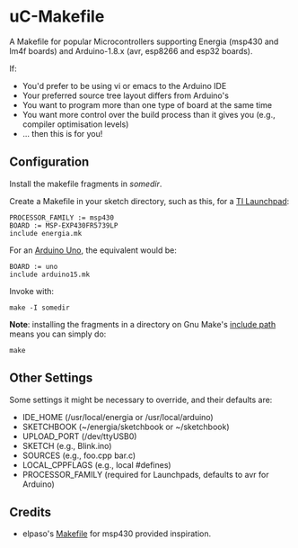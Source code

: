 uC-Makefile
===========

A Makefile for popular Microcontrollers supporting Energia (msp430 and lm4f boards) 
and Arduino-1.8.x (avr, esp8266 and esp32 boards).

If:
- You'd prefer to be using vi or emacs to the Arduino IDE
- Your preferred source tree layout differs from Arduino's
- You want to program more than one type of board at the same time
- You want more control over the build process than it gives you (e.g., compiler optimisation levels)
- ... then this is for you!

Configuration
-------------
Install the makefile fragments in _somedir_.

Create a Makefile in your sketch directory, such as this, for a [TI Launchpad](https://en.wikipedia.org/wiki/TI_MSP430):

	PROCESSOR_FAMILY := msp430
	BOARD := MSP-EXP430FR5739LP
	include energia.mk

For an [Arduino Uno](https://en.wikipedia.org/wiki/Arduino), the equivalent would be:

	BOARD := uno
	include arduino15.mk

Invoke with:

	make -I somedir

**Note**: installing the fragments in a directory on Gnu Make's [include 
path](https://www.gnu.org/software/make/manual/html_node/Include.html)
means you can simply do:

	make

Other Settings
--------------

Some settings it might be necessary to override, and their defaults are:

- IDE_HOME (/usr/local/energia or /usr/local/arduino)
- SKETCHBOOK (~/energia/sketchbook or ~/sketchbook)
- UPLOAD_PORT (/dev/ttyUSB0)
- SKETCH (e.g., Blink.ino)
- SOURCES (e.g., foo.cpp bar.c)
- LOCAL_CPPFLAGS (e.g., local #defines)
- PROCESSOR_FAMILY (required for Launchpads, defaults to avr for Arduino)

Credits
-------

- elpaso's [Makefile](https://github.com/elpaso/energia-makefile) for msp430 provided inspiration.
